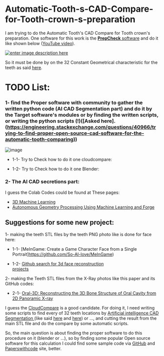 # Automatic-Tooth-s-CAD-Compare-for-Tooth-crown-s-preparation

I am trying to do the Automatic Tooth's CAD Compare for Tooth crown's preparation. One software for this work is the [**PrepCheck** software][1] and do it like shown below ([YouTube video][6]).

[![enter image description here][7]][7]

So it must be done by on the 32 Constant Geometrical characteristic for the teeth as said [here][4].


# TODO List:

### 1- find the Proper software with community to gather the written python code (AI CAD Segmentation part) and do it by the Target software's modules or by finding the written scripts, or writing the python scripts (!)([Asked here].(https://engineering.stackexchange.com/questions/40966/trying-to-find-proper-open-source-cad-software-for-the-automatic-tooth-comparing)) 

![image](https://user-images.githubusercontent.com/6679151/111053989-fcae6c80-847d-11eb-81bb-2054c55f5e02.png)


 - 1-1- Try to Check how to do it one cloudcompare:
   
 - 1-2- Try to Check how to do it one Blender:

### 2- The AI CAD secretions part:

I guess the Colab Codes could be found at These pages:

 - [3D Machine
   Learning](https://github.com/timzhang642/3D-Machine-Learning)
 - [Autonomous Geometry Processing Using Machine Learning and
   Forge](https://medium.com/autodesk-university/autonomous-geometry-processing-using-machine-learning-and-forge-3b89b40e97cb)

## Suggestions for some new project:

  1- making the teeth STL files by the teeth PNG photo like is done for face here:

 - 1-1- [MeInGame: Create a Game Character Face from a Single
   Portrait]https://github.com/So-AI-love/MeInGame)
   
 - 1-2- [Github search for 3d face reconstruction   
   projects](https://github.com/topics/3d-face-reconstruction)

  2- making the Teeth STL files from the X-Ray photos like this paper and its GitHub codes:

    

 - 2-1- [Oral-3D: Reconstructing the 3D Bone Structure of Oral Cavity
   from 2D Panoramic
   X-ray](https://deepai.org/publication/oral-3d-reconstructing-the-3d-bone-structure-of-oral-cavity-from-2d-panoramic-x-ray)

I guess the [CloudCompare][8] is a good candidate. For doing it, I need writing some scripts to find every of 32 teeth locations by [Artificial intelligence CAD Segmentation ][9] (like said [here][10] and [here][11]) or ..., and cutting the result from the main STL file and do the compare by some automatic scripts.

So, the main question is about finding the proper software to do this procedure on it (blender or  ...), so by finding some popular Open source software for this calculation I could find some sample code via [GitHub][12] and [Paperswithcode][13] site, better.




  [1]: https://www.dentsplysirona.com/en/explore/universities-and-large-clinics/products/prepcheck.html
  [2]: https://www.nature.com/articles/srep25281
  [3]: https://i.stack.imgur.com/Cl8ic.png
  [4]: https://www.dentistry.umn.edu/sites/dentistry.umn.edu/files/module_on_crown_preparation.pdf
  [5]: https://i.stack.imgur.com/INMnm.png
  [6]: https://www.youtube.com/watch?v=qE9ArjjKIF0
  [7]: https://i.stack.imgur.com/NPbK7.jpg
  [8]: https://www.danielgm.net/cc/
  [9]: https://www.google.com/search?q=cad%20segmentations%20site%3Acolab.research.google.com&oq=cad%20segmentations%20site%3Acolab.research.google.com&aqs=chrome..69i57.18579j0j9&sourceid=chrome&ie=UTF-8
  [10]: https://medium.com/autodesk-university/autonomous-geometry-processing-using-machine-learning-and-forge-3b89b40e97cb
  [11]: https://github.com/timzhang642/3D-Machine-Learning
  [12]: https://www.google.com/search?q=site:https://github.com/%20stl%20file%20compare%20ai&sxsrf=ALeKk01FUx3jh7sFG3dB64uNb_5S9xVyXQ:1615679641575&source=lnms&tbm=isch
  [13]: https://www.google.com/search?q=site:https://paperswithcode.com/%20stl%20file%20compare%20ai&sxsrf=ALeKk01wimK5O0QgbOALxyxFECIb7BaelA:1615679013620&source=lnms&tbm=isch#imgrc=4qx73pbhnG6S_M
